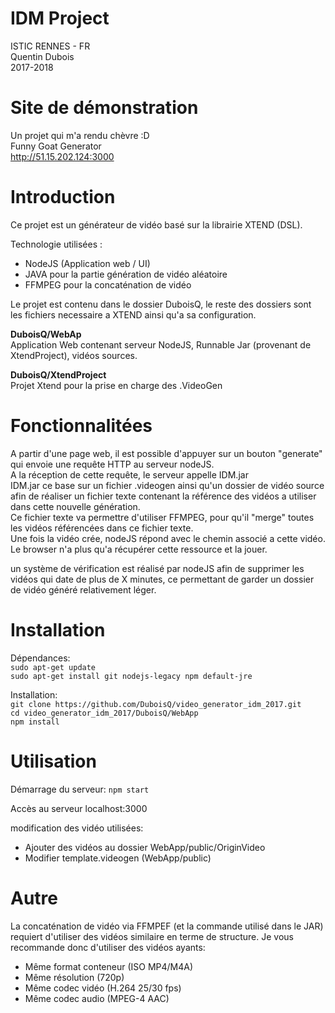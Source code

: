 # IDM Project
ISTIC RENNES - FR        
Quentin Dubois       
2017-2018      

# Site de démonstration

Un projet qui m'a rendu chèvre :D       
Funny Goat Generator      
http://51.15.202.124:3000

# Introduction

Ce projet est un générateur de vidéo basé sur la librairie XTEND (DSL).   

Technologie utilisées :
-	NodeJS  (Application web / UI)
-	JAVA  pour la partie génération de vidéo aléatoire
- FFMPEG pour la concaténation de vidéo  


Le projet est contenu dans le dossier DuboisQ, le reste des dossiers sont les fichiers necessaire a XTEND ainsi qu'a sa configuration.

**DuboisQ/WebAp**    
Application Web contenant serveur NodeJS, Runnable Jar (provenant de XtendProject), vidéos sources.          

**DuboisQ/XtendProject**    
Projet Xtend pour la prise en charge des .VideoGen

# Fonctionnalitées

A partir d'une page web, il est possible d'appuyer sur un bouton "generate" qui envoie une requête HTTP au serveur nodeJS.     
A la réception de cette requête, le serveur appelle IDM.jar    
IDM.jar ce base sur un fichier .videogen ainsi qu'un dossier de vidéo source afin de réaliser un fichier texte contenant la référence des vidéos a utiliser dans cette nouvelle génération.     
Ce fichier texte va permettre d'utiliser FFMPEG, pour qu'il "merge" toutes les vidéos référencées dans ce fichier texte.    
Une fois la vidéo crée, nodeJS répond avec le chemin associé a cette vidéo.     
Le browser n'a plus qu'a récupérer cette ressource et la jouer.     


un système de vérification est réalisé par nodeJS afin de supprimer les vidéos qui date de plus de X minutes, ce permettant de garder un dossier de vidéo généré relativement léger.

# Installation

Dépendances:      
`sudo apt-get update`      
`sudo apt-get install git nodejs-legacy npm default-jre`      

Installation:      
`git clone https://github.com/DuboisQ/video_generator_idm_2017.git`      
`cd video_generator_idm_2017/DuboisQ/WebApp`      
`npm install`      

# Utilisation

Démarrage du serveur:
`npm start`

Accès au serveur localhost:3000

modification des vidéo utilisées:
- Ajouter des vidéos au dossier WebApp/public/OriginVideo
- Modifier template.videogen (WebApp/public)

# Autre

La concaténation de vidéo via FFMPEF (et la commande utilisé dans le JAR) requiert d'utiliser des vidéos similaire en terme de structure.
Je vous recommande donc d'utiliser des vidéos ayants:
- Même format conteneur (ISO MP4/M4A)
- Même résolution (720p)
- Même codec vidéo (H.264 25/30 fps)
- Même codec audio (MPEG-4 AAC)



